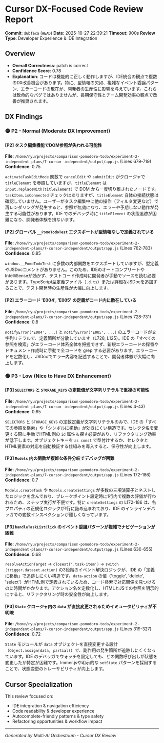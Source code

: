 # Cursor DX-Focused Code Review Report

**Commit**: `d6bfeca` (`HEAD`)
**Date**: 2025-10-27 22:39:21
**Timeout**: 900s
**Review Type**: Developer Experience & IDE Integration

## Overview

- **Overall Correctness**: patch is correct
- **Confidence Score**: 0.78
- **Explanation**: コードは機能的に正しく動作しますが、IDE統合の観点で複数のDX改善機会があります。特に、型情報の欠如、複雑なイベント委譲パターン、エラーコードの散在が、開発者の生産性に影響を与えています。これらは致命的なバグではありませんが、長期保守性とチーム開発効率の観点で改善が推奨されます。

## DX Findings


### 🟡 P2 - Normal (Moderate DX Improvement)

#### [P2] タスク編集機能でDOM参照が失われる可能性

**File**: `/home/ryu/projects/comparison-pomodoro-todo/experiment-2-independent-plans/7-cursor-independent/output/app.js` (Lines 679-719)
**Confidence**: 0.75

`activateTaskEditMode` 関数で `cancelEdit` や `submitEdit` がクロージャで `titleElement` を参照していますが、`titleElement` は `input.replaceWith(titleElement)` で DOM から一度切り離されたノードです。`taskItem.isConnected` チェックはありますが、`titleElement` 自体の接続状態は確認していません。ユーザーがタスク編集中に他の操作（フィルタ変更など）で再レンダリングが発生すると、参照が無効になり、エラーや予期しない動作が発生する可能性があります。IDE でのデバッグ時に `titleElement` の状態追跡が困難になり、開発者体験を損ないます。

#### [P2] グローバル `__PomoTodoTest` エクスポートが型情報なしで定義されている

**File**: `/home/ryu/projects/comparison-pomodoro-todo/experiment-2-independent-plans/7-cursor-independent/output/app.js` (Lines 762-783)
**Confidence**: 0.85

`window.__PomoTodoTest` に多数の内部関数をエクスポートしていますが、型定義やJSDocコメントがありません。このため、IDEのオートコンプリートやIntelliSenseが効かず、テストコード作成時に開発者が手動でソースを読む必要があります。TypeScript型定義ファイル（`.d.ts`）または詳細なJSDocを追加することで、テスト開発時の生産性が大幅に向上します。

#### [P2] エラーコード 'E004', 'E005' の定義がコード内に散在している

**File**: `/home/ryu/projects/comparison-pomodoro-todo/experiment-2-independent-plans/7-cursor-independent/output/app.js` (Lines 728-731)
**Confidence**: 0.8

`notifyError('E004', ...)` と `notifyError('E005', ...)` のエラーコードが文字列リテラルで、定義箇所が分散しています（L728, L125）。IDE の「すべての参照を検索」がエラーコード体系全体を把握できず、新規エラーコードの採番やドキュメント作成時に手動で全コードを grep する必要があります。エラーコードを定数化し、JSDocでエラー内容を記述することで、開発者体験が大幅に向上します。


### 🟢 P3 - Low (Nice to Have DX Enhancement)

#### [P3] `SELECTORS` と `STORAGE_KEYS` の定数値が文字列リテラルで重複の可能性

**File**: `/home/ryu/projects/comparison-pomodoro-todo/experiment-2-independent-plans/7-cursor-independent/output/app.js` (Lines 4-43)
**Confidence**: 0.65

`SELECTORS` と `STORAGE_KEYS` の定数定義が文字列リテラルのみで、IDE の「すべての参照を検索」や「シンボルに移動」が効きにくい構造です。セレクタ名を変更する際に手動でHTML側の `id` 属性も探す必要があり、リファクタリング効率が低下します。オブジェクトキーを `as const` で型付けするか、セレクタとHTML要素の対応を自動検証する仕組みを導入すると、保守性が向上します。

#### [P3] `Models` 内の関数が複雑な条件分岐でデバッグが困難

**File**: `/home/ryu/projects/comparison-pomodoro-todo/experiment-2-independent-plans/7-cursor-independent/output/app.js` (Lines 172-186)
**Confidence**: 0.7

`Models.createTask` や `Models.createSettings` が多数の三項演算子とネストしたロジックを含んでおり、ブレークポイント設定時に1行内で複数の評価が行われるため、ステップ実行が不便です。特に `createSettings` の L172-186 は、各プロパティの正規化ロジックが1行に詰め込まれており、IDE のインラインデバッガでの変数インスペクションが難しくなっています。

#### [P3] `handleTaskListClick` のイベント委譲パターンが複雑でナビゲーションが困難

**File**: `/home/ryu/projects/comparison-pomodoro-todo/experiment-2-independent-plans/7-cursor-independent/output/app.js` (Lines 630-655)
**Confidence**: 0.68

`resolveActionTarget` → `closest('.task-item')` → `switch (trigger.dataset.action)` の3段階のイベント解決ロジックが、IDE の「定義に移動」で追跡しにくい構造です。`data-action` の値（'toggle', 'delete', 'select'）がHTML側で定義されているため、コード検索で対応関係を見つけるのに時間がかかります。アクション名を定数化し、HTMLとJSでの参照を明示的にすると、リファクタリング時の安全性が向上します。

#### [P3] `State` クロージャ内の `data` が直接変更されるためイミュータビリティが不明瞭

**File**: `/home/ryu/projects/comparison-pomodoro-todo/experiment-2-independent-plans/7-cursor-independent/output/app.js` (Lines 319-327)
**Confidence**: 0.72

`State` モジュールが `data` オブジェクトを直接変更する設計（`Object.assign(data, partial)`）で、副作用の発生箇所が追跡しにくくなっています。IDE のデバッガでウォッチを設定しても、どの関数呼び出しが状態を変更したか特定が困難です。Immer.jsや明示的な `setState` パターンを採用することで、状態変更のトレーサビリティが向上します。


## Cursor Specialization

This review focused on:
- IDE integration & navigation efficiency
- Code readability & developer experience
- Autocomplete-friendly patterns & type safety
- Refactoring opportunities & workflow impact

---
*Generated by Multi-AI Orchestrium - Cursor DX Review*
